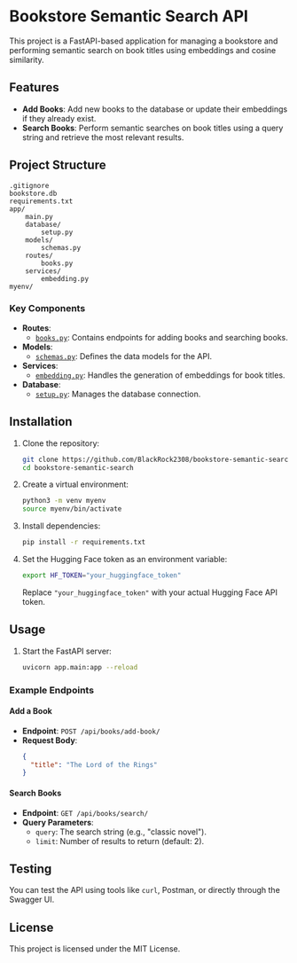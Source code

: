 # Bookstore Semantic Search API

This project is a FastAPI-based application for managing a bookstore and performing semantic search on book titles using embeddings and cosine similarity.

## Features

- **Add Books**: Add new books to the database or update their embeddings if they already exist.
- **Search Books**: Perform semantic searches on book titles using a query string and retrieve the most relevant results.

## Project Structure

```
.gitignore
bookstore.db
requirements.txt
app/
    main.py
    database/
        setup.py
    models/
        schemas.py
    routes/
        books.py
    services/
        embedding.py
myenv/
```

### Key Components

- **Routes**: 
  - [`books.py`](app/routes/books.py): Contains endpoints for adding books and searching books.
- **Models**:
  - [`schemas.py`](app/models/schemas.py): Defines the data models for the API.
- **Services**:
  - [`embedding.py`](app/services/embedding.py): Handles the generation of embeddings for book titles.
- **Database**:
  - [`setup.py`](app/database/setup.py): Manages the database connection.

## Installation

1. Clone the repository:
   ```bash
   git clone https://github.com/BlackRock2308/bookstore-semantic-search.git
   cd bookstore-semantic-search
   ```

2. Create a virtual environment:
   ```bash
   python3 -m venv myenv
   source myenv/bin/activate
   ```

3. Install dependencies:
   ```bash
   pip install -r requirements.txt
   ```


5. Set the Hugging Face token as an environment variable:
   ```bash
   export HF_TOKEN="your_huggingface_token"
   ```

   Replace `"your_huggingface_token"` with your actual Hugging Face API token.

## Usage

1. Start the FastAPI server:
   ```bash
   uvicorn app.main:app --reload
   ```


### Example Endpoints

#### Add a Book
- **Endpoint**: `POST /api/books/add-book/`
- **Request Body**:
  ```json
  {
    "title": "The Lord of the Rings"
  }
  ```

#### Search Books
- **Endpoint**: `GET /api/books/search/`
- **Query Parameters**:
  - `query`: The search string (e.g., "classic novel").
  - `limit`: Number of results to return (default: 2).

## Testing

You can test the API using tools like `curl`, Postman, or directly through the Swagger UI.

## License

This project is licensed under the MIT License.
